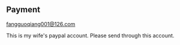 ## Payment

fangguoqiang001@126.com   

This is my wife's paypal account.  Please send through this account. 
